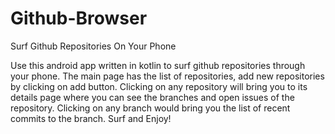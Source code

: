 # Github-Browser
Surf Github Repositories On Your Phone

Use this android app written in kotlin to surf github repositories through your phone.
The main page has the list of repositories, add new repositories by clicking on add button.
Clicking on any repository will bring you to its details page where you can see the branches and open issues of the repository.
Clicking on any branch would bring you the list of recent commits to the branch.
Surf and Enjoy!
